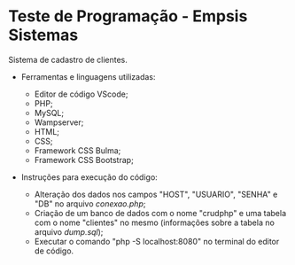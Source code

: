 # Teste de Programação - Empsis Sistemas
Sistema de cadastro de clientes.

- Ferramentas e linguagens utilizadas:
  - Editor de código VScode;
  - PHP;
  - MySQL;
  - Wampserver;
  - HTML;
  - CSS;
  - Framework CSS Bulma;
  - Framework CSS Bootstrap;
  
- Instruções para execução do código:
  - Alteração dos dados nos campos "HOST", "USUARIO", "SENHA" e "DB" no arquivo *conexao.php*;
  - Criação de um banco de dados com o nome "crudphp" e uma tabela com o nome "clientes" no mesmo (informações sobre a tabela no arquivo *dump.sql*);
  - Executar o comando "php -S localhost:8080" no terminal do editor de código.
